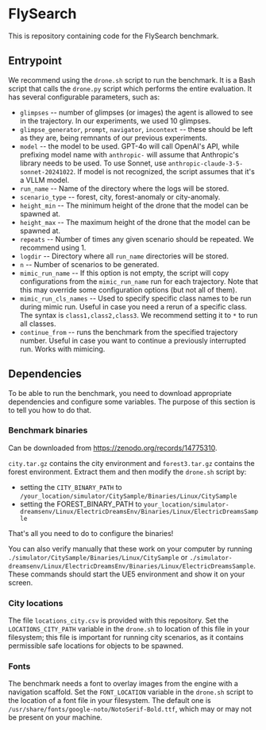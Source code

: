 # FlySearch

This is repository containing code for the FlySearch benchmark.

## Entrypoint

We recommend using the `drone.sh` script to run the benchmark. It is a Bash script that calls the `drone.py` script
which performs the entire evaluation. It has several configurable parameters, such as:

* `glimpses` -- number of glimpses (or images) the agent is allowed to see in the trajectory. In our experiments, we
  used
  10 glimpses.
* `glimpse_generator`, `prompt`, `navigator`, `incontext` -- these should be left as they are, being remnants of our
  previous
  experiments.
* `model` -- the model to be used. GPT-4o will call OpenAI's API, while prefixing model name with `anthropic-` will
  assume
  that Anthropic's library needs to be used. To use Sonnet, use `anthropic-claude-3-5-sonnet-20241022`. If model is not
  recognized, the script assumes that it's a VLLM model.
* `run_name` -- Name of the directory where the logs will be stored.
* `scenario_type` -- forest, city, forest-anomaly or city-anomaly.
* `height_min` -- The minimum height of the drone that the model can be spawned at.
* `height_max` -- The maximum height of the drone that the model can be spawned at.
* `repeats` -- Number of times any given scenario should be repeated. We recommend using 1.
* `logdir` -- Directory where all `run_name` directories will be stored.
* `n` -- Number of scenarios to be generated.
* `mimic_run_name` -- If this option is not empty, the script will copy configurations from the `mimic_run_name` run for
  each trajectory. Note that this may override some configuration options (but not all of them).
* `mimic_run_cls_names` -- Used to specify specific class names to be run during mimic run. Useful in case you need a
  rerun of a specific class. The syntax is `class1,class2,class3`. We recommend setting it to `*` to run all classes.
* `continue_from` -- runs the benchmark from the specified trajectory number. Useful in case you want to continue a
  previously interrupted run. Works with mimicing.

## Dependencies

To be able to run the benchmark, you need to download appropriate dependencies and configure some variables. The purpose
of this section is to tell you how to do that.

### Benchmark binaries

Can be downloaded from https://zenodo.org/records/14775310.

`city.tar.gz` contains the city environment and
`forest3.tar.gz` contains the forest environment. Extract them and then modify the `drone.sh` script by:

* setting the `CITY_BINARY_PATH` to `/your_location/simulator/CitySample/Binaries/Linux/CitySample`
* setting the FOREST_BINARY_PATH to
  `your_location/simulator-dreamsenv/Linux/ElectricDreamsEnv/Binaries/Linux/ElectricDreamsSample`

That's all you need to do to configure the binaries!

You can also verify manually that these work on your computer by
running `./simulator/CitySample/Binaries/Linux/CitySample` or
`./simulator-dreamsenv/Linux/ElectricDreamsEnv/Binaries/Linux/ElectricDreamsSample`. These commands should start the UE5
environment and show it on your screen.

### City locations

The file `locations_city.csv` is provided with this repository. Set the `LOCATIONS_CITY_PATH` variable in the `drone.sh`
to location of this file in your filesystem; this file is important for running city scenarios, as it contains
permissible safe locations for objects to be spawned.

### Fonts

The benchmark needs a font to overlay images from the engine with a navigation scaffold. Set the `FONT_LOCATION`
variable in the `drone.sh` script to the location of a font file in your filesystem. The default one is
`/usr/share/fonts/google-noto/NotoSerif-Bold.ttf`, which may or may not be present on your machine.

###                              
